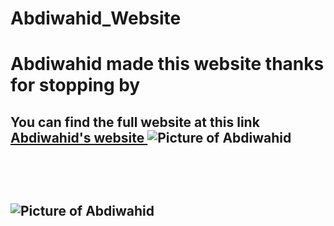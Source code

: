 # Abdiwahid_Website


<h1> Abdiwahid made this website thanks for stopping by </h1>

<h2> You can find the full website at this link <a href="https://abdiwahid-awesome-website.web.app/"> Abdiwahid's website </a>

<img src="../img/abdiwahid_outside.jpeg" alt="Picture of Abdiwahid" />

<br> </br>

<img src="../img/Abdiwahid2.jpg" alt="Picture of Abdiwahid" />
